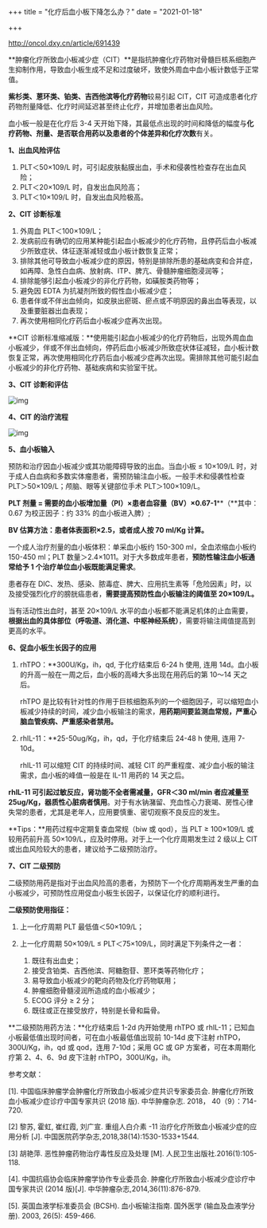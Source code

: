 +++
title = "化疗后血小板下降怎么办？"
date = "2021-01-18"

+++

http://oncol.dxy.cn/article/691439

**肿瘤化疗所致血小板减少症（CIT）**是指抗肿瘤化疗药物对骨髓巨核系细胞产生抑制作用，导致血小板生成不足和过度破坏，致使外周血中血小板计数低于正常值。

**紫杉类、蒽环类、铂类、吉西他滨等化疗药物**较易引起 CIT，CIT 可造成患者化疗药物剂量降低、化疗时间延迟甚至终止化疗，并增加患者出血风险。

血小板一般是在化疗后 3-4 天开始下降，其最低点出现的时间和降低的幅度与**化疗药物、剂量、是否联合用药以及患者的个体差异和化疗次数**有关。

**1、出血风险评估**

1. PLT＜50×109/L 时，可引起皮肤黏膜出血，手术和侵袭性检查存在出血风险；
2. PLT＜20×109/L 时，自发出血风险高；
3. PLT＜10×109/L 时，自发出血风险极高。

**2、CIT 诊断标准**

1. 外周血 PLT＜100×109/L；
2. 发病前应有确切的应用某种能引起血小板减少的化疗药物，且停药后血小板减少所致症状、体征逐渐减轻或血小板计数恢复正常；
3. 排除其他可导致血小板减少症的原因，特别是排除所患的基础病变和合并症，如再障、急性白血病、放射病、ITP、脾亢、骨髓肿瘤细胞浸润等；
4. 排除能够引起血小板减少的非化疗药物，如磺胺类药物等；
5. 避免因 EDTA 为抗凝剂所致的假性血小板减少症；
6. 患者伴或不伴出血倾向，如皮肤出瘀斑、瘀点或不明原因的鼻出血等表现，以及重要脏器出血表现；
7. 再次使用相同化疗药后血小板减少症再次出现。

**CIT 诊断标准缩减版：**使用能引起血小板减少的化疗药物后，出现外周血血小板减少，伴或不伴出血倾向，停药后血小板减少所致症状体征减轻，血小板计数恢复正常，再次使用相同化疗药后血小板减少症再次出现。需排除其他可能引起血小板减少的非化疗药物、基础疾病和实验室干扰。

**3、CIT 诊断和评估**

![img](https://img1.dxycdn.com/2020/0413/611/3407605706705772888-44.jpg)

**4、CIT 的治疗流程**


![img](https://img1.dxycdn.com/2020/0413/936/3407605706705585330-44.png)

**5、血小板输入**

预防和治疗因血小板减少或其功能障碍导致的出血。当血小板 ≤ 10×109/L 时，对于成人白血病和多数实体瘤患者，需预防输注血小板。一般手术和侵袭性检查 PLT＞50×109/L；颅脑、眼等关键部位手术 PLT＞100×109/L。

**PLT 剂量 = 需要的血小板增加量（PI）×患者血容量（BV）×0.67-1****（**其中：0.67 为校正因子：约 33% 的血小板进入脾）;

**BV 估算方法：患者体表面积×2.5，或者成人按 70 ml/Kg 计算。**

一个成人治疗剂量的血小板体积：单采血小板约 150-300 ml，全血浓缩血小板约 150-450 ml；PLT 数量＞2.4×1011。对于大多数成年患者，**预防性输注血小板通常给予 1 个治疗单位血小板既能满足需求**。

患者存在 DIC、发热、感染、脓毒症、脾大、应用抗生素等「危险因素」时，以及接受强烈化疗的膀胱癌患者，**需要提高预防性血小板输注的阈值至 20×109/L。**

当有活动性出血时，甚至 20×109/L 水平的血小板都不能满足机体的止血需要，**根据出血的具体部位（呼吸道、消化道、中枢神经系统）**，需要将输注阈值提高到更高的水平。

**6、促血小板生长因子的应用**

1. rhTPO：**300U/Kg，ih，qd, 于化疗结束后 6-24 h 使用, 连用 14d。血小板的升高一般在一周之后，血小板的高峰大多出现在用药后的第 10～14 天之后。

   rhTPO 是比较有针对性的作用于巨核细胞系列的一个细胞因子，可以缩短血小板减少持续的时间，减少血小板输注的需求，**用药期间要监测血常规，严重心脑血管疾病、严重感染者禁用。**

2. rhIL-11：**25-50ug/Kg，ih，qd，于化疗结束后 24-48 h 使用, 连用 7-10d。

   rhIL-11 可以缩短 CIT 的持续时间、减轻 CIT 的严重程度、减少血小板的输注需求，血小板的峰值一般是在 IL-11 用药的 14 天之后。

**rhIL-11 可引起过敏反应，肾功能不全者需减量，GFR＜30 ml/min 者应减量至 25ug/Kg，器质性心脏病者慎用**。对于有水钠潴留、充血性心力衰竭、房性心律失常的患者，尤其是老年人，应用要慎重、密切观察不良反应的发生。

**Tips：**用药过程中定期复查血常规（biw 或 qod），当 PLT ≥ 100×109/L 或较用药前升高 50×109/L，应及时停用。对于上一个化疗周期发生过 2 级以上 CIT 或出血风险较大的患者，建议给予二级预防治疗。

**7、CIT 二级预防**

二级预防用药是指对于出血风险高的患者，为预防下⼀个化疗周期再发生严重的血小板减少，可预防性应用促血小板生长因子，以保证化疗的顺利进行。

**二级预防使用指征：**

1. 上一化疗周期 PLT 最低值＜50×109/L；

2. 上一化疗周期 50×109/L ≤ PLT＜75×109/L，同时满足下列条件之一者：
   1. 既往有出血史；
   2. 接受含铂类、吉西他滨、阿糖胞苷、蒽环类等药物化疗；
   3. 易导致血小板减少的靶向药物及化疗药物联用；
   4. 肿瘤细胞骨髓浸润所造成的血小板减少；
   5. ECOG 评分 ≥ 2 分；
   6. 既往或正在接受放疗，特别是长骨和扁骨。

**二级预防用药方法：**化疗结束后 1-2d 内开始使用 rhTPO 或 rhIL-11；已知血小板最低值出现时间者，可在血小板最低值出现前 10-14d 皮下注射 rhTPO，300U/Kg，ih，qd 或 qod，连用 7-10d；采用 GC 或 GP 方案者，可在本周期化疗第 2、4、6、9d 皮下注射 rhTPO，300U/Kg，ih。

参考文献：

[1]. 中国临床肿瘤学会肿瘤化疗所致血小板减少症共识专家委员会. 肿瘤化疗所致血小板减少症诊疗中国专家共识 (2018 版). 中华肿瘤杂志. 2018， 40（9）：714-720.

[2] 黎苏, 霍虹, 崔红霞, 刘广宣. 重组人白介素 -11 治疗化疗所致血小板减少症的应用分析 [J]. 中国医院药学杂志,2018,38(14):1530-1533+1544.

[3] 胡艳萍. 恶性肿瘤药物治疗毒性反应及处理 [M]. 人民卫生出版社.2016(1):105-118.

[4]. 中国抗癌协会临床肿瘤学协作专业委员会. 肿瘤化疗所致血小板减少症诊疗中国专家共识 (2014 版)[J]. 中华肿瘤杂志,2014,36(11):876-879.

[5]. 英国血液学标准委员会 (BCSH). 血小板输注指南. 国外医学 (输血及血液学分册). 2003, 26(5): 459-466. 